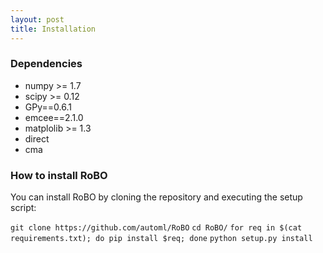```yaml
---
layout: post
title: Installation
---
```


### Dependencies
* numpy >= 1.7
* scipy >= 0.12
* GPy==0.6.1
* emcee==2.1.0
* matplolib >= 1.3
* direct
* cma

### How to install RoBO

You can install RoBO by cloning the repository and executing the setup script:

`git clone https://github.com/automl/RoBO`
`cd RoBO/`
`for req in $(cat requirements.txt); do pip install $req; done`
`python setup.py install`

